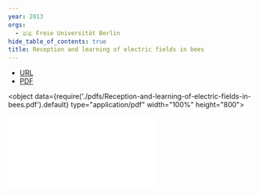 ```yaml
---
year: 2013
orgs:
  - 🇩🇪 Freie Universität Berlin
hide_table_of_contents: true
title: Reception and learning of electric fields in bees
---
```



- [URL](https://royalsocietypublishing.org/doi/epdf/10.1098/rspb.2013.0528)
- [PDF](pdfs/Reception-and-learning-of-electric-fields-in-bees.pdf)

<object data={require('./pdfs/Reception-and-learning-of-electric-fields-in-bees.pdf').default} type="application/pdf" width="100%" height="800"></object>


![](pdfs/Reception-and-learning-of-electric-fields-in-bees.pdf)
